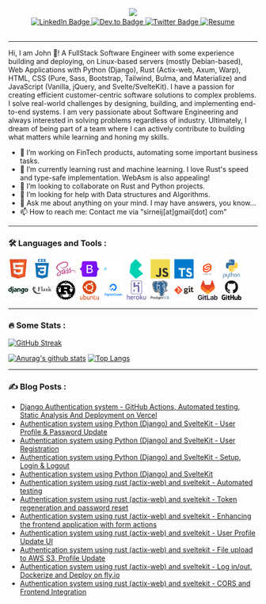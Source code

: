  <div id="header" align="center">
  <img src="https://media.giphy.com/media/M9gbBd9nbDrOTu1Mqx/giphy.gif" width="100"/>
 <div id="badges">
  <a href="https://www.linkedin.com/in/idogun-john-nelson/">
    <img src="https://img.shields.io/badge/LinkedIn-blue?style=for-the-badge&logo=linkedin&logoColor=white" alt="LinkedIn Badge"/>
  </a>
  <a href="https://dev.to/sirneij/">
    <img src="https://img.shields.io/badge/Dev.to-black?style=for-the-badge&logo=dev.to&logoColor=white" alt="Dev.to Badge"/>
  </a>
  <a href="https://twitter.com/sirneij">
    <img src="https://img.shields.io/badge/Twitter-blue?style=for-the-badge&logo=twitter&logoColor=white" alt="Twitter Badge"/>
  </a>
  <a href="https://drive.google.com/file/d/1pG-MPW7dOqA9_ICbrUCugwHTr0xhr8E4/view?usp=sharing">
    <img src="https://img.shields.io/badge/Resume-172B4D?style=for-the-badge&logo=Opsgenie&logoColor=white" alt="Resume" />
  </a>
</div>
 <img src="https://komarev.com/ghpvc/?username=sirneij&style=flat-square&color=blue" alt=""/>
</div>

--- 
 Hi, I am John 👋! A FullStack Software Engineer with some experience building and deploying, on Linux-based servers (mostly Debian-based), Web Applications with Python (Django), Rust (Actix-web, Axum, Warp), HTML, CSS (Pure, Sass, Bootstrap, Tailwind, Bulma, and Materialize) and JavaScript (Vanilla, jQuery, and Svelte/SvelteKit). I have a passion for creating efficient customer-centric software solutions to complex problems. I solve real-world challenges by designing, building, and implementing end-to-end systems. I am very passionate about Software Engineering and always interested in solving problems regardless of industry. Ultimately, I dream of being part of a team where I can actively contribute to building what matters while learning and honing my skills.
- 🔭 I’m working on FinTech products, automating some important business tasks.
- 🌱 I’m currently learning rust and machine learning. I love Rust's speed and type-safe implementation. WebAsm is also appealing!
- 👯 I’m looking to collaborate on Rust and Python projects.
- 🤔 I’m looking for help with Data structures and Algorithms.
- 💬 Ask me about anything on your mind. I may have answers, you know...
- 📫 How to reach me: Contact me via "sirneij[at]gmail[dot] com"
---
### :hammer_and_wrench: Languages and Tools :
<div>
 <img src="https://github.com/devicons/devicon/blob/master/icons/html5/html5-original.svg" title="HTML5" alt="HTML" width="40" height="40"/>&nbsp;
 <img src="https://github.com/devicons/devicon/blob/master/icons/css3/css3-plain-wordmark.svg"  title="CSS3" alt="CSS" width="40" height="40"/>&nbsp;
 <img src="https://github.com/devicons/devicon/blob/master/icons/sass/sass-original.svg"  title="Sass" alt="Sass" width="40" height="40"/>&nbsp;
 <img src="https://github.com/devicons/devicon/blob/master/icons/bootstrap/bootstrap-original.svg"  title="Bootstrap" alt="Bootstrap" width="40" height="40"/>&nbsp;
 <img src="https://github.com/devicons/devicon/blob/master/icons/tailwindcss/tailwindcss-original-wordmark.svg"  title="Tailwindcss" alt="Tailwindcss" width="40" height="40"/>&nbsp;
 <img src="https://github.com/devicons/devicon/blob/master/icons/bulma/bulma-plain.svg"  title="Bulma" alt="Bulma" width="40" height="40"/>&nbsp;
 <img src="https://github.com/devicons/devicon/blob/master/icons/javascript/javascript-original.svg" title="JavaScript" alt="JavaScript" width="40" height="40"/>&nbsp;
 <img src="https://github.com/devicons/devicon/blob/master/icons/typescript/typescript-original.svg" title="TypeScript" alt="TypeScript" width="40" height="40"/>&nbsp;
 <img src="https://github.com/devicons/devicon/blob/master/icons/svelte/svelte-original-wordmark.svg" title="Svelte" alt="Svelte" width="40" height="40"/>&nbsp;
 <img src="https://github.com/devicons/devicon/blob/master/icons/python/python-original-wordmark.svg" title="Python" alt="Python" width="40" height="40"/>&nbsp;
  <img src="https://github.com/devicons/devicon/blob/master/icons/django/django-plain-wordmark.svg" title="Django" alt="Django" width="40" height="40"/>&nbsp;
  <img src="https://github.com/devicons/devicon/blob/master/icons/flask/flask-original-wordmark.svg" title="Flask" alt="Flask" width="40" height="40"/>&nbsp;
  <img src="https://github.com/devicons/devicon/blob/master/icons/rust/rust-plain.svg" title="Rust" alt="Rust" width="40" height="40"/>&nbsp;
  <img src="https://github.com/devicons/devicon/blob/master/icons/ubuntu/ubuntu-plain-wordmark.svg" title="Ubuntu" alt="Ubuntu" width="40" height="40"/>&nbsp;
 <img src="https://github.com/devicons/devicon/blob/master/icons/digitalocean/digitalocean-original-wordmark.svg" title="DigitalOcean" alt="DigitalOcean" width="40" height="40"/>&nbsp;
 <img src="https://github.com/devicons/devicon/blob/master/icons/heroku/heroku-original-wordmark.svg" title="Heroku" alt="Heroku" width="40" height="40"/>&nbsp;
  <img src="https://github.com/devicons/devicon/blob/master/icons/postgresql/postgresql-original-wordmark.svg" title="PostgreSQL"  alt="PostgreSQL" width="40" height="40"/>&nbsp;
 <img src="https://github.com/devicons/devicon/blob/master/icons/git/git-original-wordmark.svg" title="Git" alt="Git" width="40" height="40"/>&nbsp;
 <img src="https://github.com/devicons/devicon/blob/master/icons/gitlab/gitlab-original-wordmark.svg" title="Gitlab" alt="Gitlab" width="40" height="40"/>&nbsp;
 <img src="https://github.com/devicons/devicon/blob/master/icons/github/github-original-wordmark.svg" title="Github" alt="Github" width="40" height="40"/>
</div>

---
### :fire: Some Stats :
[![GitHub Streak](http://github-readme-streak-stats.herokuapp.com?user=sirneij&theme=dark&background=000000)](https://git.io/streak-stats)


[![Anurag's github stats](https://github-readme-stats.vercel.app/api?username=Sirneij&show_icons=true&theme=radical)](https://github.com/anuraghazra/github-readme-stats)
[![Top Langs](https://github-readme-stats.vercel.app/api/top-langs/?username=sirneij&layout=compact&theme=vision-friendly-dark)](https://github.com/anuraghazra/github-readme-stats)

---
### :writing_hand: Blog Posts :
<!-- BLOG-POST-LIST:START -->
- [Django Authentication system - GitHub Actions, Automated testing, Static Analysis And Deployment on Vercel](https://dev.to/sirneij/django-authentication-system-github-actions-automated-testing-static-analysis-and-deployment-on-vercel-36n9)
- [Authentication system using Python &lpar;Django&rpar; and SvelteKit - User Profile &amp; Password Update](https://dev.to/sirneij/authentication-system-using-python-django-and-sveltekit-user-profile-password-update-4fka)
- [Authentication system using Python &lpar;Django&rpar; and SvelteKit - User Registration](https://dev.to/sirneij/authentication-system-using-python-django-and-sveltekit-user-registration-lb4)
- [Authentication system using Python &lpar;Django&rpar; and SvelteKit - Setup, Login &amp; Logout](https://dev.to/sirneij/authentication-system-using-python-django-and-sveltekit-setup-login-logout-abg)
- [Authentication system using Python &lpar;Django&rpar; and SvelteKit](https://dev.to/sirneij/authentication-system-using-python-django-and-sveltekit-23e1)
- [Authentication system using rust &lpar;actix-web&rpar; and sveltekit - Automated testing](https://dev.to/sirneij/authentication-system-using-rust-actix-web-and-sveltekit-automated-testing-1nhi)
- [Authentication system using rust &lpar;actix-web&rpar; and sveltekit - Token regeneration and password reset](https://dev.to/sirneij/authentication-system-using-rust-actix-web-and-sveltekit-token-regeneration-and-password-reset-2eai)
- [Authentication system using rust &lpar;actix-web&rpar; and sveltekit - Enhancing the frontend application with form actions](https://dev.to/sirneij/authentication-system-using-rust-actix-web-and-sveltekit-enhancing-the-frontend-application-with-form-actions-3d10)
- [Authentication system using rust &lpar;actix-web&rpar; and sveltekit - User Profile Update UI](https://dev.to/sirneij/authentication-system-using-rust-actix-web-and-sveltekit-user-profile-update-ui-4f78)
- [Authentication system using rust &lpar;actix-web&rpar; and sveltekit - File upload to AWS S3, Profile Update](https://dev.to/sirneij/authentication-system-using-rust-actix-web-and-sveltekit-file-upload-to-aws-s3-profile-update-3b2a)
- [Authentication system using rust &lpar;actix-web&rpar; and sveltekit - Log in/out, Dockerize and Deploy on fly.io](https://dev.to/sirneij/authentication-system-using-rust-actix-web-and-sveltekit-log-inout-dockerize-and-deploy-on-flyio-58pc)
- [Authentication system using rust &lpar;actix-web&rpar; and sveltekit - CORS and Frontend Integration](https://dev.to/sirneij/authentication-system-using-rust-actix-web-and-sveltekit-cors-and-frontend-integration-2j0h)
<!-- BLOG-POST-LIST:END -->
